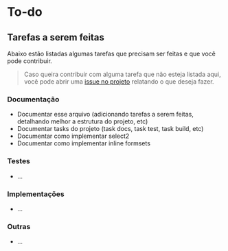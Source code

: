 # To-do

## Tarefas a serem feitas

Abaixo estão listadas algumas tarefas que precisam ser feitas e que você pode contribuir. 
> Caso queira contribuir com alguma tarefa que não esteja listada aqui, você pode abrir uma [issue no projeto](https://github.com/nuvols//issues) relatando o que deseja fazer.

### Documentação

- Documentar esse arquivo (adicionando tarefas a serem feitas, detalhando melhor a estrutura do projeto, etc)
- Documentar tasks do projeto (task docs, task test, task build, etc)
- Documentar como implementar select2
- Documentar como implementar inline formsets

### Testes
- ...

### Implementações
- ...

### Outras
- ...